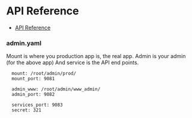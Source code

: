 # API Reference

- [API Reference](http://doc.MetaBake.org/api)

### admin.yaml

Mount is where you production app is, the real app.
Admin is your admin  (for the above app)
And service is the API end points.

      mount: /root/admin/prod/
      mount_port: 9081

      admin_www: /root/admin/www_admin/
      admin_port: 9082

      services_port: 9083
      secret: 321




